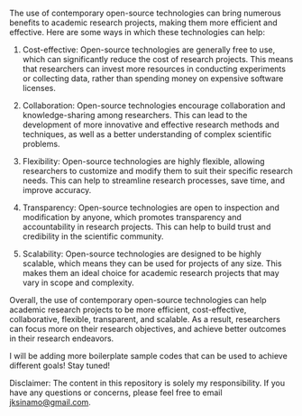 The use of contemporary open-source technologies can bring numerous benefits to academic research projects, making them more efficient and effective. Here are some ways in which these technologies can help:

1. Cost-effective: Open-source technologies are generally free to use, which can significantly reduce the cost of research projects. This means that researchers can invest more resources in conducting experiments or collecting data, rather than spending money on expensive software licenses.

2. Collaboration: Open-source technologies encourage collaboration and knowledge-sharing among researchers. This can lead to the development of more innovative and effective research methods and techniques, as well as a better understanding of complex scientific problems.

3. Flexibility: Open-source technologies are highly flexible, allowing researchers to customize and modify them to suit their specific research needs. This can help to streamline research processes, save time, and improve accuracy.

4. Transparency: Open-source technologies are open to inspection and modification by anyone, which promotes transparency and accountability in research projects. This can help to build trust and credibility in the scientific community.

5. Scalability: Open-source technologies are designed to be highly scalable, which means they can be used for projects of any size. This makes them an ideal choice for academic research projects that may vary in scope and complexity.

Overall, the use of contemporary open-source technologies can help academic research projects to be more efficient, cost-effective, collaborative, flexible, transparent, and scalable. As a result, researchers can focus more on their research objectives, and achieve better outcomes in their research endeavors.

I will be adding more boilerplate sample codes that can be used to achieve different goals! Stay tuned!

Disclaimer: The content in this repository is solely my responsibility. If you have any questions or concerns, please feel free to email jksinamo@gmail.com.
